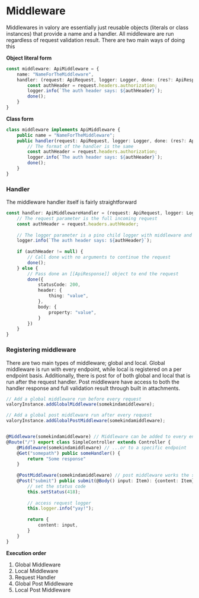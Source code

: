 # Middleware
Middlewares in valory are essentially just reusable objects (literals or class instances) that provide a name and a handler. All middleware are run regardless of request validation result. There are two main ways of doing this

**Object literal form**

```typescript
const middleware: ApiMiddleware = {
	name: "NameForTheMiddleware",
	handler: (request: ApiRequest, logger: Logger, done: (res?: ApiResponse) => void) => {
		const authHeader = request.headers.authorization;
		logger.info(`The auth header says: ${authHeader}`);
		done();
	}
} 
```
**Class form**

```typescript
class middleware implements ApiMiddleware {
	public name = "NameForTheMiddleware";
	public handler(request: ApiRequest, logger: Logger, done: (res?: ApiResponse) => void) {
		// The format of the handler is the same
		const authHeader = request.headers.authorization;
		logger.info(`The auth header says: ${authHeader}`);
		done();
	}
}
```

### Handler
The middleware handler itself is fairly straightforward
```typescript
const handler: ApiMiddlewareHandler = (request: ApiRequest, logger: Logger, done: (res?: ApiResponse) => void) => {
	// The request parameter is the full incoming request
	const authHeader = request.headers.authHeader;
	
	// The logger parameter is a pino child logger with middleware and request specific metadata already attached
	logger.info(`The auth header says: ${authHeader}`);
	
	if (authHeader != null) {
		// Call done with no arguments to continue the request
		done();
	} else {
		// Pass done an [[ApiResponse]] object to end the request
		done({
			statusCode: 200,
			header: {
				thing: "value",
			},
			body: {
				property: "value",
			}
		})
	}
}
```

### Registering middleware
There are two main types of middleware; global and local. Global middleware is run with every endpoint, while local is registered on a per endpoint basis.  Additionally, there is post for of both global and local that is run after the request handler.  Post middleware have access to both the handler response and full validation result through built in attachments.

```typescript
// Add a global middleware run before every request
valoryInstance.addGlobalMiddleware(somekindamiddleware);

// Add a global post middleware run after every request
valoryInstance.addGlobalPostMiddleware(somekindamiddleware);


@Middleware(somekindamiddleware) // Middleware can be added to every endpoint in a controller...
@Route("/") export class SimpleController extends Controller {
    @Middleware(somekindamiddleware) // ...or to a specific endpoint
    @Get("somepath") public someHandler() {
        return "Some response"
    }
    
    @PostMiddleware(somekindamiddleware) // post middleware works the same way    
    @Post("submit") public submit(@Body() input: Item): {content: Item} {
        // set the status code
        this.setStatus(418);
        
        // access request logger
        this.logger.info("yay!");
        
        return {
            content: input,
        }
    }
}
```

**Execution order**
1. Global Middleware
2. Local Middleware
3. Request Handler
4. Global Post Middleware
5. Local Post Middleware